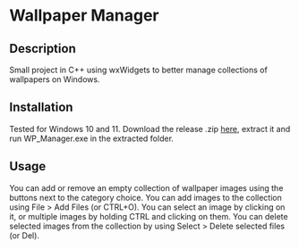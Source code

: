 # Wallpaper Manager
## Description
Small project in C++ using wxWidgets to better manage collections of wallpapers on Windows.

## Installation
Tested for Windows 10 and 11.
Download the release .zip [here](https://github.com/YoshiLeLama/wp_manager/releases/tag/stable), extract it and run WP_Manager.exe in the extracted folder.

## Usage
You can add or remove an empty collection of wallpaper images using the buttons next to the category choice.
You can add images to the collection using File > Add Files (or CTRL+O).
You can select an image by clicking on it, or multiple images by holding CTRL and clicking on them.
You can delete selected images from the collection by using Select > Delete selected files (or Del).
